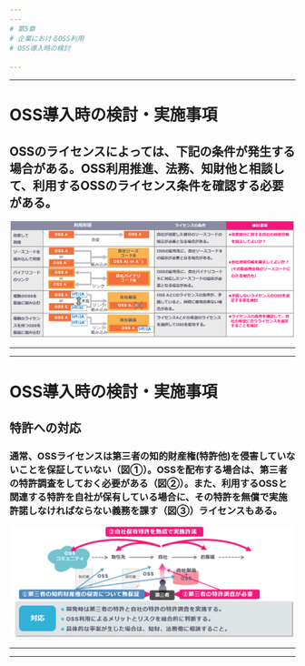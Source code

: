 ```yaml
---
---
# 第5章
# 企業におけるOSS利用
# OSS導入時の検討

---
```

---
# OSS導入時の検討・実施事項

## OSSのライセンスによっては、下記の条件が発生する場合がある。OSS利用推進、法務、知財他と相談して、利用するOSSのライセンス条件を確認する必要がある。

![An example of inbound process](img/OSS_inbound-3.png)


---
---
# OSS導入時の検討・実施事項

## 特許への対応

### 通常、OSSライセンスは第三者の知的財産権(特許他)を侵害していないことを保証していない（図①）。OSSを配布する場合は、第三者の特許調査をしておく必要がある（図②）。また、利用するOSSと関連する特許を自社が保有している場合に、その特許を無償で実施許諾しなければならない義務を課す（図③）ライセンスもある。

![An example of inbound process](img/OSS_inbound-4.png)


---
---
